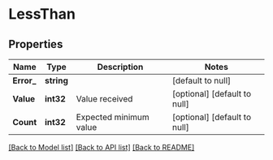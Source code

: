 # LessThan

## Properties
Name | Type | Description | Notes
------------ | ------------- | ------------- | -------------
**Error_** | **string** |  | [default to null]
**Value** | **int32** | Value received | [optional] [default to null]
**Count** | **int32** | Expected minimum value | [optional] [default to null]

[[Back to Model list]](../README.md#documentation-for-models) [[Back to API list]](../README.md#documentation-for-api-endpoints) [[Back to README]](../README.md)


